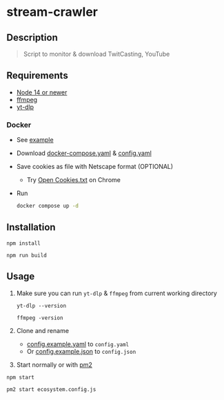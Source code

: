 # stream-crawler

## Description

> Script to monitor & download TwitCasting, YouTube

## Requirements

- [Node 14 or newer](https://nodejs.org/)
- [ffmpeg](https://www.ffmpeg.org/)
- [yt-dlp](https://github.com/yt-dlp/yt-dlp)

### Docker

- See [example](./example/)
- Download [docker-compose.yaml](./example/docker-compose.yaml) & [config.yaml](./example/config.yaml)
- Save cookies as file with Netscape format (OPTIONAL)
  - Try [Open Cookies.txt](https://chromewebstore.google.com/detail/open-cookiestxt/gdocmgbfkjnnpapoeobnolbbkoibbcif) on Chrome
- Run

    ```sh
    docker compose up -d
    ```

## Installation

```
npm install
```

```
npm run build
```

## Usage

1. Make sure you can run `yt-dlp` & `ffmpeg` from current working directory

    ```
    yt-dlp --version
    ```

    ```
    ffmpeg -version
    ```

1. Clone and rename
    - [config.example.yaml](config.example.yaml) to `config.yaml`
    - Or [config.example.json](config.example.json) to `config.json`
1. Start normally or with [pm2](https://pm2.keymetrics.io)

  ```
  npm start
  ```

  ```
  pm2 start ecosystem.config.js
  ```
